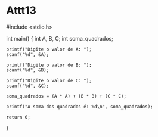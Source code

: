 # Attt13
#include <stdio.h>

int main() {
    int A, B, C;
    int soma_quadrados;

    printf("Digite o valor de A: ");
    scanf("%d", &A);

    printf("Digite o valor de B: ");
    scanf("%d", &B);

    printf("Digite o valor de C: ");
    scanf("%d", &C);

    soma_quadrados = (A * A) + (B * B) + (C * C);

    printf("A soma dos quadrados é: %d\n", soma_quadrados);

    return 0;
}
